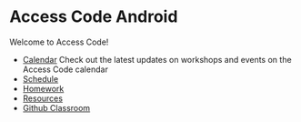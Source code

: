 # Access Code Android

Welcome to Access Code!
- [Calendar](https://calendar.google.com/calendar/embed?src=accesscode%40c4q.nyc&ctz=America/New_York) Check out the latest updates on workshops and events on the Access Code calendar
- [Schedule](schedule.md)
- [Homework](homework/)
- [Resources](resources.md)
- [Github Classroom](https://classroom.github.com/classrooms/21197287-accesscode3-3)
